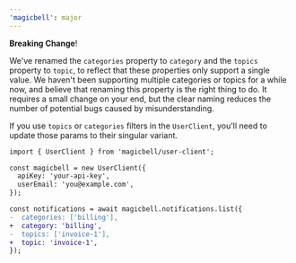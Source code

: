 ```yaml
---
'magicbell': major
---
```


**Breaking Change**!

We've renamed the `categories` property to `category` and the `topics` property to `topic`, to reflect that these properties only support a single value. We haven't been supporting multiple categories or topics for a while now, and believe that renaming this property is the right thing to do. It requires a small change on your end, but the clear naming reduces the number of potential bugs caused by misunderstanding.

If you use `topics` or `categories` filters in the `UserClient`, you'll need to update those params to their singular variant.

```diff
import { UserClient } from 'magicbell/user-client';

const magicbell = new UserClient({
  apiKey: 'your-api-key',
  userEmail: 'you@example.com',
});

const notifications = await magicbell.notifications.list({
-  categories: ['billing'],
+  category: 'billing',
-  topics: ['invoice-1'],
+  topic: 'invoice-1',
});
```
